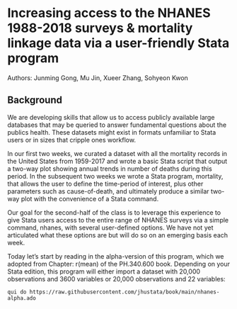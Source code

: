 # Increasing access to the NHANES 1988-2018 surveys & mortality linkage data via a user-friendly Stata program  
Authors: Junming Gong, Mu Jin, Xueer Zhang, Sohyeon Kwon

## Background
We are developing skills that allow us to access publicly available large databases that may be queried to answer fundamental questions about the publics health. These datasets might exist in formats unfamiliar to Stata users or in sizes that cripple ones workflow.

In our first two weeks, we curated a dataset with all the mortality records in the United States from 1959-2017 and wrote a basic Stata script that output a two-way plot showing annual trends in number of deaths during this period. In the subsequent two weeks we wrote a Stata program, mortality, that allows the user to define the time-period of interest, plus other parameters such as cause-of-death, and ultimately produce a similar two-way plot with the convenience of a Stata command.

Our goal for the second-half of the class is to leverage this experience to give Stata users access to the entire range of NHANES surveys via a simple command, nhanes, with several user-defined options. We have not yet articulated what these options are but will do so on an emerging basis each week.

Today let’s start by reading in the alpha-version of this program, which we adopted from Chapter: r(mean) of the PH.340.600 book. Depending on your Stata edition, this program will either import a dataset with 20,000 observations and 3600 variables or 20,000 observations and 22 variables:  

```
qui do https://raw.githubusercontent.com/jhustata/book/main/nhanes-alpha.ado      
```

```{tableofcontents}
```